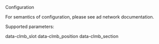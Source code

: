<amp-ad width=500 height=400
      type="colombia"
      layout=responsive
      data-clmb_slot="130081"
      data-clmb_position="1"
      data-clmb_section="0">
  </amp-ad>
Configuration

For semantics of configuration, please see ad network documentation.

Supported parameters:

data-clmb_slot
data-clmb_position
data-clmb_section
